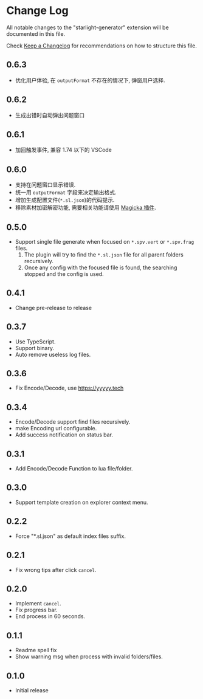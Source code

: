 # Change Log

All notable changes to the "starlight-generator" extension will be documented in this file.

Check [Keep a Changelog](http://keepachangelog.com/) for recommendations on how to structure this file.

## 0.6.3

- 优化用户体验, 在 `outputFormat` 不存在的情况下, 弹窗用户选择.

## 0.6.2

- 生成出错时自动弹出问题窗口

## 0.6.1

- 加回触发事件, 兼容 1.74 以下的 VSCode

## 0.6.0

- 支持在问题窗口显示错误.
- 统一用 `outputFormat` 字段来决定输出格式.
- 增加生成配置文件(`*.sl.json`)的代码提示.
- 移除素材加密解密功能, 需要相关功能请使用 [Magicka 插件](https://marketplace.visualstudio.com/items?itemName=kwai.magicka).

## 0.5.0

- Support single file generate when focused on `*.spv.vert` or `*.spv.frag` files.
  1. The plugin will try to find the `*.sl.json` file for all parent folders recursively.
  2. Once any config with the focused file is found, the searching stopped and the config is used.

## 0.4.1

- Change pre-release to release

## 0.3.7

- Use TypeScript.
- Support binary.
- Auto remove useless log files.

## 0.3.6

- Fix Encode/Decode, use <https://yyyyy.tech>

## 0.3.4

- Encode/Decode support find files recursively.
- make Encoding url configurable.
- Add success notification on status bar.

## 0.3.1

- Add Encode/Decode Function to lua file/folder.

## 0.3.0

- Support template creation on explorer context menu.

## 0.2.2

- Force "*.sl.json" as default index files suffix.

## 0.2.1

- Fix wrong tips after click `cancel`.

## 0.2.0

- Implement `cancel`.
- Fix progress bar.
- End process in 60 seconds.

## 0.1.1

- Readme spell fix
- Show warning msg when process with invalid folders/files.

## 0.1.0

- Initial release
